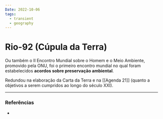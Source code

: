 ```yaml
---
Date: 2022-10-06
tags:
  - transient
  - geography
---
```

# Rio-92 (Cúpula da Terra)
Ou também o II Encontro Mundial sobre o Homem e o Meio Ambiente, promovido pela ONU, foi o primeiro encontro mundial no qual foram estabelecidos **acordos sobre preservação ambiental**.

Redundou na elaboração da Carta da Terra e na [[Agenda 21]] (quanto a objetivos a serem cumpridos ao longo do século XXI).

---
### Referências
- 